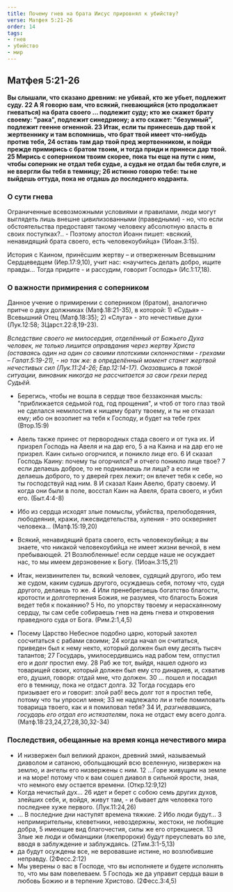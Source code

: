 ```yaml
---
title: Почему гнев на брата Иисус прировнял к убийству?
verse: Матфея 5:21-26
order: 14
tags: 
- гнев
- убийство
- мир
---
```


## Матфея 5:21-26

**Вы слышали, что сказано древним: не убивай, кто же убьет, подлежит суду. 22 А Я говорю вам, что всякий, гневающийся (кто продолжает гневаться) на брата своего … подлежит суду; кто же скажет брату своему: "рака", подлежит синедриону; а кто скажет: "безумный", подлежит геенне огненной. 23 Итак, если ты принесешь дар твой к жертвеннику и там вспомнишь, что брат твой имеет что-нибудь против тебя, 24 оставь там дар твой пред жертвенником, и пойди прежде примирись с братом твоим, и тогда приди и принеси дар твой.
25 Мирись с соперником твоим скорее, пока ты еще на пути с ним, чтобы соперник не отдал тебя судье, а судья не отдал бы тебя слуге, и не ввергли бы тебя в темницу; 26 истинно говорю тебе: ты не выйдешь оттуда, пока не отдашь до последнего кодранта.**

### О сути гнева

Ограниченные всевозможными условиями и правилами, люди могут выглядеть лишь внешне цивилизованными (праведными) - но, что если обстоятельства предоставят такому человеку абсолютную власть в своих поступках?.. - Поэтому апостол Иоанн пишет: «всякий, ненавидящий брата своего, есть человекоубийца» (1Иоан.3:15). 

История с Каином, принёсшим жертву – и отверженным Всевышним Сердцеведцем (Иер.17:9,10), учит нас: «научитесь делать добро, ищите правды… Тогда придите - и рассудим, говорит Господь» (Ис.1:17,18). 

### О важности примирения с соперником

Данное учение о примирении с соперником (братом), аналогично притче о двух должниках (Матф.18:21-35), в которой: 1) «Судья» - Всевышний Отец (Матф.18:35); 2) «Слуга» - это нечестивые духи (Лук.12:58; 3Царст.22:8,19-23). 

*Вследствие своего не милосердия, отделённый от Божьего Духа человек, не только лишится оправдания через жертву Христа (оставаясь один на один со своими плотскими склонностями - грехами – Галат.5:19-21), - но так же: в определённый момент станет жертвой нечестивых сил (Лук.11:24-26; Евр.12:14-17). Оказавшись в такой ситуации, виновник никогда не рассчитается за свои грехи перед Судьёй.* 

- Берегись, чтобы не вошла в сердце твое беззаконная мысль: "приближается седьмой год, год прощения", и чтоб от того глаз твой не сделался немилостив к нищему брату твоему, и ты не отказал ему; ибо он возопиет на тебя к Господу, и будет на тебе грех (Втор.15:9)

- Авель также принес от первородных стада своего и от тука их. И призрел Господь на Авеля и на дар его, 5 а на Каина и на дар его не призрел. Каин сильно огорчился, и поникло лице его. 6 И сказал Господь Каину: почему ты огорчился? и отчего поникло лице твое? 7 если делаешь доброе, то не поднимаешь ли лица? а если не делаешь доброго, то у дверей грех лежит; он влечет тебя к себе, но ты господствуй над ним. 8 И сказал Каин Авелю, брату своему. И когда они были в поле, восстал Каин на Авеля, брата своего, и убил его. (Быт.4:4-8)
- Ибо из сердца исходят злые помыслы, убийства, прелюбодеяния, любодеяния, кражи, лжесвидетельства, хуления - это оскверняет человека… (Матф.15:19,20)
- Всякий, ненавидящий брата своего, есть человекоубийца; а вы знаете, что никакой человекоубийца не имеет жизни вечной, в нем пребывающей. 21 Возлюбленные! если сердце наше не осуждает нас, то мы имеем дерзновение к Богу. (1Иоан.3:15,21)

- Итак, неизвинителен ты, всякий человек, судящий другого, ибо тем же судом, каким судишь другого, осуждаешь себя, потому что, судя другого, делаешь то же. 4 Или пренебрегаешь богатство благости, кротости и долготерпения Божия, не разумея, что благость Божия ведет тебя к покаянию? 5 Но, по упорству твоему и нераскаянному сердцу, ты сам себе собираешь гнев на день гнева и откровения праведного суда от Бога. (Рим.2:1,4,5)

- Посему Царство Небесное подобно царю, который захотел сосчитаться с рабами своими; 24 когда начал он считаться, приведен был к нему некто, который должен был ему десять тысяч талантов; 27 Государь, умилосердившись над рабом тем, отпустил его и долг простил ему. 28 Раб же тот, выйдя, нашел одного из товарищей своих, который должен был ему сто динариев, и, схватив его, душил, говоря: отдай мне, что должен. 30 … пошел и посадил его в темницу, пока не отдаст долга. 32 Тогда государь его призывает его и говорит: злой раб! весь долг тот я простил тебе, потому что ты упросил меня; 33 не надлежало ли и тебе помиловать товарища твоего, как и я помиловал тебя? 34 И, *разгневавшись, государь его отдал его истязателям*, пока не отдаст ему всего долга. (Матф.18:23,24,27,28,30,32-34)

### Последствия, обещанные на время конца нечестивого мира

- И низвержен был великий дракон, древний змий, называемый диаволом и сатаною, обольщающий всю вселенную, низвержен на землю, и ангелы его низвержены с ним. 12 …Горе живущим на земле и на море! потому что к вам сошел диавол в сильной ярости, зная, что немного ему остается времени. (Откр.12:9,12)
- Когда нечистый дух… 26 идет и берет с собою семь других духов, злейших себя, и, войдя, живут там, - и бывает для человека того последнее хуже первого. (Лук.11:24,26)
- … В последние дни наступят времена тяжкие. 2 Ибо люди будут… 3 непримирительны, клеветники, невоздержны, жестоки, не любящие добра, 5 имеющие вид благочестия, силы же его отрекшиеся. 13 Злые же люди и обманщики (лжепророки) будут преуспевать во зле, вводя в заблуждение и заблуждаясь. (2Тим.3:1-5,13)
- да будут осуждены все, не веровавшие истине, но возлюбившие неправду. (2Фесс.2:12)
- Мы уверены о вас в Господе, что вы исполняете и будете исполнять то, что мы вам повелеваем. 5 Господь же да управит сердца ваши в любовь Божию и в терпение Христово. (2Фесс.3:4,5)
